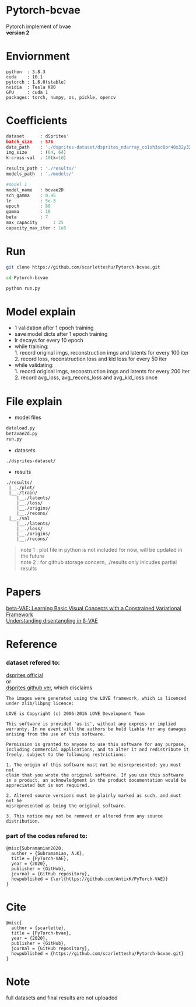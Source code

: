 # Pytorch-bcvae
Pytorch implement of bvae<br>
**version 2**<br>
# Enviornment
```
python  : 3.8.3
cuda    : 10.1
pytorch : 1.6.0(stable)
nvidia  : Tesla K80
GPU     : cuda 1
packages: torch, numpy, os, pickle, opencv
```
# Coefficients
```python
dataset      : dSprites'
batch_size   : 576
data_path    : './dsprites-dataset/dsprites_ndarray_co1sh3sc6or40x32y32_64x64.npz'
img_size     : (64, 64)
k-cross-val  : 10(k=10)

results_path : './results/'
models_path  : './models/'

#model 1
model_name   : bcvae2D
sch_gamma    : 0.95
lr           : 5e-3
epoch        : 80
gamma        : 10
beta         : 7
max_capacity      : 25
capacity_max_iter : 1e5
```
# Run
```bash
git clone https://github.com/scarletteshu/Pytorch-bcvae.git

cd Pytorch-bcvae

python run.py
```
# Model explain
<ul>
<li> 1 validation after 1 epoch training</li>
<li> save model dicts after 1 epoch training</li>
<li> lr decays for every 10 epoch</li>
<li> while training: <br>
1. record original imgs, reconstruction imgs and latents for every 100 iter<br>
2. record loss, reconstruction loss and kld loss for every 50 iter<br>
<li> while validating:<br>
1. record original imgs, reconstruction imgs and latents for every 200 iter<br>
2. record avg_loss, avg_recons_loss and avg_kld_loss once<br>
</ul>

# File explain
- model files
```python
dataload.py
betavae2d.py
run.py
```
- datasets
```
./dsprites-dataset/
```
- results
```
./results/
 |__./plot/
 |__./train/
    |__./latents/
    |__./loss/
    |__./origins/
    |__./recons/
 |__./val
    |__./latents/
    |__./loss/
    |__./origins/
    |__./recons/
```
>note 1 : plot file in python is not included for now, will be updated in the future<br>
>note 2 : for github storage concern, ./results only inlcudes partial results
# Papers
<a href="https://openreview.net/pdf?id=Sy2fzU9gl"> beta-VAE: Learning Basic Visual Concepts with a Constrained Variational Framework </a><br>
<a href="https://arxiv.org/pdf/1804.03599.pdf">Understanding disentangling in β-VAE</a>
# Reference
### dataset refered to:
<a href="https://deepmind.com/research/open-source/dsprites-disentanglement-testing-sprites-dataset">dsprites official </a><br>
or<br>
<a href="https://github.com/deepmind/dsprites-dataset">dsprites github ver</a>, which disclaims
```
The images were generated using the LOVE framework, which is licenced under zlib/libpng licence:

LOVE is Copyright (c) 2006-2016 LOVE Development Team

This software is provided 'as-is', without any express or implied
warranty. In no event will the authors be held liable for any damages
arising from the use of this software.

Permission is granted to anyone to use this software for any purpose,
including commercial applications, and to alter it and redistribute it
freely, subject to the following restrictions:

1. The origin of this software must not be misrepresented; you must not
claim that you wrote the original software. If you use this software
in a product, an acknowledgment in the product documentation would be
appreciated but is not required.

2. Altered source versions must be plainly marked as such, and must not be
misrepresented as being the original software.

3. This notice may not be removed or altered from any source
distribution.
```
### part of the codes refered to:
```
@misc{Subramanian2020,
  author = {Subramanian, A.K},
  title = {PyTorch-VAE},
  year = {2020},
  publisher = {GitHub},
  journal = {GitHub repository},
  howpublished = {\url{https://github.com/AntixK/PyTorch-VAE}}
}
```
# Cite
```
@misc{
  author = {scarlette},
  title = {PyTorch-bvae},
  year = {2020},
  publisher = {GitHub},
  journal = {GitHub repository},
  howpublished = {https://github.com/scarletteshu/Pytorch-bcvae.git}
}
```
# Note
full datasets and final results are not uploaded
